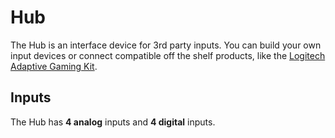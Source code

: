 # Hub

The Hub is an interface device for 3rd party inputs.
You can build your own input devices or connect compatible off the shelf products, like the [Logitech Adaptive Gaming Kit](https://www.logitechg.com/de-ch/products/gamepads/adaptive-gaming-kit-accessories).

## Inputs

The Hub has **4 analog** inputs and **4 digital** inputs.

